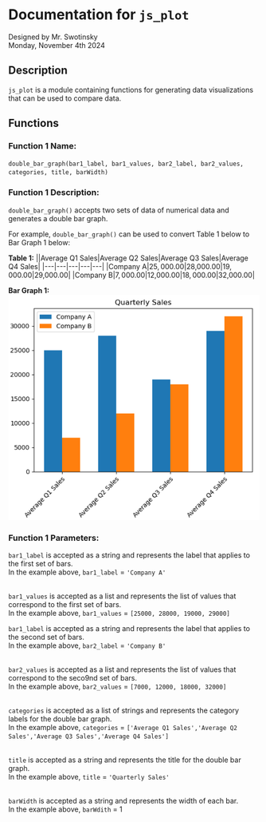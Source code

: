 # Documentation for `js_plot`
Designed by Mr. Swotinsky<br>
Monday, November 4th 2024

## Description
`js_plot` is a module containing functions for generating data visualizations that can be used to compare data.

## Functions
### Function 1 Name:

`double_bar_graph(bar1_label, bar1_values, bar2_label, bar2_values, categories, title, barWidth)`<br>

### Function 1 Description:

`double_bar_graph()` accepts two sets of data of numerical data and generates a double bar graph.<br>

For example, `double_bar_graph()` can be used to convert Table 1 below to Bar Graph 1 below:<br>

**Table 1:**
||Average Q1 Sales|Average Q2 Sales|Average Q3 Sales|Average Q4 Sales|
|---|---|---|---|---|
|Company A|$25,000.00|$28,000.00|$19,000.00|$29,000.00|
|Company B|$7,000.00|$12,000.00|$18,000.00|$32,000.00|

**Bar Graph 1:**<br>
<img src="https://github.com/MrJSwotinsky/Data_Science/blob/main/Unit_1_Data_Manipulation/Projects/Data_Module_Design_Project/Quarterly_Sales.png">

### Function 1 Parameters:

`bar1_label` is accepted as a string and represents the label that applies to the first set of bars.<br>
In the example above, `bar1_label` = `'Company A'`<br><br>

`bar1_values` is accepted as a list and represents the list of values that correspond to the first set of bars.<br> 
In the example above, `bar1_values` = `[25000, 28000, 19000, 29000]`

`bar1_label` is accepted as a string and represents the label that applies to the second set of bars.<br>
In the example above, `bar2_label` = `'Company B'`<br><br>

`bar2_values` is accepted as a list and represents the list of values that correspond to the seco9nd set of bars.<br> 
In the example above, `bar2_values` = `[7000, 12000, 18000, 32000]`<br><br>

`categories` is accepted as a list of strings and represents the category labels for the double bar graph.<br>
In the example above, `categories` = `['Average Q1 Sales','Average Q2 Sales','Average Q3 Sales','Average Q4 Sales']`<br><br>

`title` is accepted as a string and represents the title for the double bar graph.<br>
In the example above, `title` = `'Quarterly Sales'`<br><br>

`barWidth` is accepted as a string and represents the width of each bar.<br>
In the example above, `barWdith` = 1<br><br>
